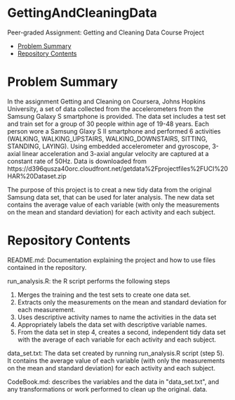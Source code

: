 # GettingAndCleaningData
Peer-graded Assignment: Getting and Cleaning Data Course Project

* [Problem Summary](#summary)
* [Repository Contents](#contents)

<h1 id=summary>Problem Summary </h1>
In the assignment Getting and Cleaning on Coursera, Johns Hopkins University, a set of data collected from the accelerometers from the Samsung Galaxy S smartphone is provided. The data set includes a test set and train set for a group of 30 people within age of 19-48 years. Each person wore a Samsung Glaxy S II smartphone and performed 6 activities (WALKING, WALKING_UPSTAIRS, WALKING_DOWNSTAIRS, SITTING, STANDING, LAYING). Using embedded accelerometer and gyroscope, 3-axial linear acceleration and 3-axial angular velocity are captured at a constant rate of 50Hz. Data is downloaded from
https://d396qusza40orc.cloudfront.net/getdata%2Fprojectfiles%2FUCI%20HAR%20Dataset.zip

The purpose of this project is to creat a new tidy data from the original Samsung data set, that can be used for later analysis. The new data set contains the average value of each variable (with only the measurements on the mean and standard deviation) for each activity and each subject. 

<h1 id=contents>Repository Contents</h1>
README.md: Documentation explaining the project and how to use files contained in the repository. 

run_analysis.R: the R script performs the following steps
  1. Merges the training and the test sets to create one data set.
  2. Extracts only the measurements on the mean and standard deviation for each measurement.
  3. Uses descriptive activity names to name the activities in the data set
  4. Appropriately labels the data set with descriptive variable names.
  5. From the data set in step 4, creates a second, independent tidy data set with the average of each variable for each activity and each      subject.

data_set.txt: The data set created by running run_analysis.R script (step 5). It contains the average value of each variable (with only the measurements on the mean and standard deviation) for each activity and each subject. 

CodeBook.md: describes the variables and the data in "data_set.txt", and any transformations or work performed to clean up the original.  data.  



